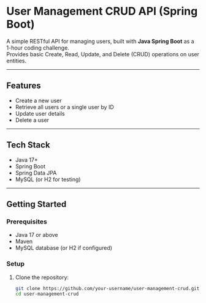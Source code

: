 # User Management CRUD API (Spring Boot)

A simple RESTful API for managing users, built with **Java Spring Boot** as a 1-hour coding challenge.  
Provides basic Create, Read, Update, and Delete (CRUD) operations on user entities.

---

## Features
- Create a new user  
- Retrieve all users or a single user by ID  
- Update user details  
- Delete a user  

---

## Tech Stack
- Java 17+  
- Spring Boot  
- Spring Data JPA  
- MySQL (or H2 for testing)  

---

## Getting Started

### Prerequisites
- Java 17 or above  
- Maven  
- MySQL database (or H2 if configured)  

### Setup
1. Clone the repository:
   ```bash
   git clone https://github.com/your-username/user-management-crud.git
   cd user-management-crud
